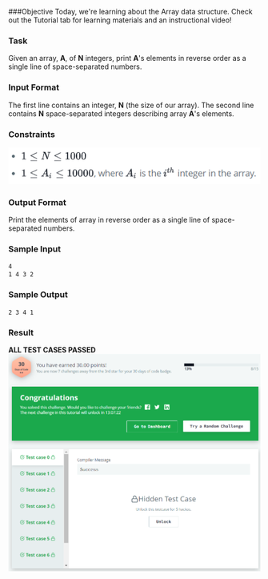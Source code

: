 ###Objective
Today, we're learning about the Array data structure. Check out the Tutorial tab for learning materials and an 
instructional video!

### Task
Given an array, **A**, of **N** integers, print **A**'s elements in reverse order as a single line of space-separated 
numbers.

### Input Format

The first line contains an integer, **N** (the size of our array).
The second line contains **N** space-separated integers describing array **A**'s elements.

### Constraints
![constraints](constraints.png)


### Output Format

Print the elements of array  in reverse order as a single line of space-separated numbers.

### Sample Input

    4
    1 4 3 2

### Sample Output

    2 3 4 1
    
### Result
**ALL TEST CASES PASSED**
![result](result.png)